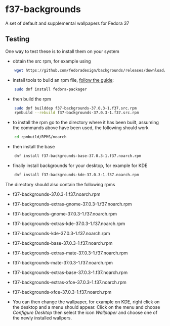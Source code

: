 # f37-backgrounds
A set of default and supplemental wallpapers for Fedora 37

## Testing

One way to test these is to install them on your system
* obtain the src rpm, for example using
```bash
    wget https://github.com/fedoradesign/backgrounds/releases/download/v37.0.3/f37-backgrounds-37.0.3-1.f37.src.rpm
```
* install tools to build an rpm file, [follow the guide](https://fedoramagazine.org/how-rpm-packages-are-made-the-source-rpm/):
```bash
    sudo dnf install fedora-packager
```    
* then build the rpm
```bash
    sudo dnf builddep f37-backgrounds-37.0.3-1.f37.src.rpm
    rpmbuild --rebuild f37-backgrounds-37.0.3-1.f37.src.rpm
```
* to install the rpm go to the directory where it has been built, assuming the commands above have been used, the following should work
```bash
    cd rpmbuild/RPMS/noarch
```
* then install the base
```bash    
    dnf install f37-backgrounds-base-37.0.3-1.f37.noarch.rpm
```
* finally install backgrounds for your desktop, for example for KDE 
```bash
    dnf install f37-backgrounds-kde-37.0.3-1.f37.noarch.rpm
```

The directory should also contain the following rpms

   * f37-backgrounds-37.0.3-1.f37.noarch.rpm              
   * f37-backgrounds-extras-gnome-37.0.3-1.f37.noarch.rpm  
   * f37-backgrounds-gnome-37.0.3-1.f37.noarch.rpm
   * f37-backgrounds-extras-kde-37.0.3-1.f37.noarch.rpm    
   * f37-backgrounds-kde-37.0.3-1.f37.noarch.rpm
   * f37-backgrounds-base-37.0.3-1.f37.noarch.rpm         
   * f37-backgrounds-extras-mate-37.0.3-1.f37.noarch.rpm   
   * f37-backgrounds-mate-37.0.3-1.f37.noarch.rpm
   * f37-backgrounds-extras-base-37.0.3-1.f37.noarch.rpm  
   * f37-backgrounds-extras-xfce-37.0.3-1.f37.noarch.rpm   
   * f37-backgrounds-xfce-37.0.3-1.f37.noarch.rpm

* You can then change the wallpaper, for example on KDE, right click on the desktop and a menu should appear. Click on the menu and choose *Configure Desktop* then select the icon *Wallpaper* and choose one of the newly installed wallpers.
   
